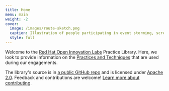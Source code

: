 ```yaml
---
title: Home
menu: main
weight: -2
cover:
  image: /images/route-sketch.png
  caption: Illustration of people participating in event storming, screen flow, priority sliders, and story slicing
  style: full
---
```


Welcome to the [Red Hat Open Innovation Labs](https://www.redhat.com/en/open-innovation-labs) Practice Library. Here, we look to provide information on the [Practices and Techniques](/practices) that are used during our engagements.

The library's source is in [a public GitHub repo](https://github.com/openpracticelibrary) and is licensed under [Apache 2.0](https://github.com/rht-labs/practice-library/blob/master/LICENSE). Feedback and contributions are welcome! [Learn more about contributing](/about/#contributing).
